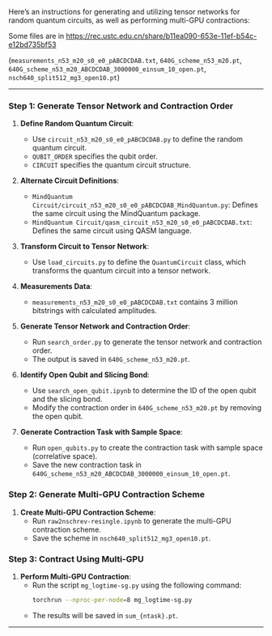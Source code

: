 Here’s an instructions for generating and utilizing tensor networks for random quantum circuits, as well as performing multi-GPU contractions:

Some files are in https://rec.ustc.edu.cn/share/b11ea090-653e-11ef-b54c-e12bd735bf53

(`measurements_n53_m20_s0_e0_pABCDCDAB.txt`, `640G_scheme_n53_m20.pt`, `640G_scheme_n53_m20_ABCDCDAB_3000000_einsum_10_open.pt`, `nsch640_split512_mg3_open10.pt`)

---

### Step 1: Generate Tensor Network and Contraction Order

1. **Define Random Quantum Circuit**:
    - Use `circuit_n53_m20_s0_e0_pABCDCDAB.py` to define the random quantum circuit. 
    - `QUBIT_ORDER` specifies the qubit order.
    - `CIRCUIT` specifies the quantum circuit structure.

2. **Alternate Circuit Definitions**:
    - `MindQuantum Circuit/circuit_n53_m20_s0_e0_pABCDCDAB_MindQuantum.py`: Defines the same circuit using the MindQuantum package.
    - `MindQuantum Circuit/qasm_circuit_n53_m20_s0_e0_pABCDCDAB.txt`: Defines the same circuit using QASM language.

3. **Transform Circuit to Tensor Network**:
    - Use `load_circuits.py` to define the `QuantumCircuit` class, which transforms the quantum circuit into a tensor network.

4. **Measurements Data**:
    - `measurements_n53_m20_s0_e0_pABCDCDAB.txt` contains 3 million bitstrings with calculated amplitudes.

5. **Generate Tensor Network and Contraction Order**:
    - Run `search_order.py` to generate the tensor network and contraction order.
    - The output is saved in `640G_scheme_n53_m20.pt`.

6. **Identify Open Qubit and Slicing Bond**:
    - Use `search_open_qubit.ipynb` to determine the ID of the open qubit and the slicing bond.
    - Modify the contraction order in `640G_scheme_n53_m20.pt` by removing the open qubit.

7. **Generate Contraction Task with Sample Space**:
    - Run `open_qubits.py` to create the contraction task with sample space (correlative space).
    - Save the new contraction task in `640G_scheme_n53_m20_ABCDCDAB_3000000_einsum_10_open.pt`.

### Step 2: Generate Multi-GPU Contraction Scheme

1. **Create Multi-GPU Contraction Scheme**:
    - Run `raw2nschrev-resingle.ipynb` to generate the multi-GPU contraction scheme.
    - Save the scheme in `nsch640_split512_mg3_open10.pt`.

### Step 3: Contract Using Multi-GPU

1. **Perform Multi-GPU Contraction**:
    - Run the script `mg_logtime-sg.py` using the following command:
      ```bash
      torchrun --nproc-per-node=8 mg_logtime-sg.py
      ```
    - The results will be saved in `sum_{ntask}.pt`.

---
